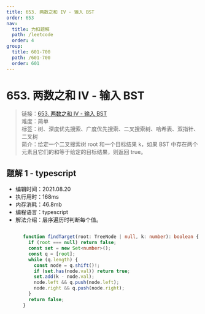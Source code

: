 ```yaml
---
title: 653. 两数之和 IV - 输入 BST
order: 653
nav:
  title: 力扣题解
  path: /leetcode
  order: 4
group:
  title: 601-700
  path: /601-700
  order: 601
---
```


# 653. 两数之和 IV - 输入 BST
    
> 链接：[653. 两数之和 IV - 输入 BST](https://leetcode-cn.com/problems/two-sum-iv-input-is-a-bst/)  
> 难度：简单  
> 标签：树、深度优先搜索、广度优先搜索、二叉搜索树、哈希表、双指针、二叉树  
> 简介：给定一个二叉搜索树 root 和一个目标结果 k，如果 BST 中存在两个元素且它们的和等于给定的目标结果，则返回 true。
      
## 题解 1 - typescript
- 编辑时间：2021.08.20
- 执行用时：168ms
- 内存消耗：46.8mb
- 编程语言：typescript
- 解法介绍：层序遍历时判断每个值。
```typescript

      function findTarget(root: TreeNode | null, k: number): boolean {
        if (root === null) return false;
        const set = new Set<number>();
        const q = [root];
        while (q.length) {
          const node = q.shift()!;
          if (set.has(node.val)) return true;
          set.add(k - node.val);
          node.left && q.push(node.left);
          node.right && q.push(node.right);
        }
        return false;
      }
       
```

      